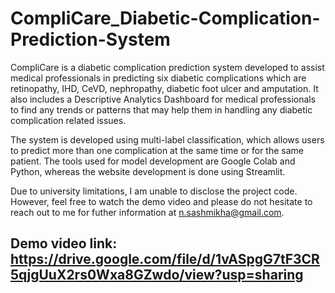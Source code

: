 # CompliCare_Diabetic-Complication-Prediction-System
CompliCare is a diabetic complication prediction system developed to assist medical professionals in predicting six diabetic complications which are retinopathy, IHD, CeVD, nephropathy, diabetic foot ulcer and amputation. It also includes a Descriptive Analytics Dashboard for medical professionals to find any trends or patterns that may help them in handling any diabetic complication related issues.

The system is developed using multi-label classification, which allows users to predict more than one complication at the same time or for the same patient. The tools used for model development are Google Colab and Python, whereas the website development is done using Streamlit. 

Due to university limitations, I am unable to disclose the project code. However, feel free to watch the demo video and please do not hesitate to reach out to me for futher information at n.sashmikha@gmail.com.
## Demo video link: https://drive.google.com/file/d/1vASpgG7tF3CR5qjgUuX2rs0Wxa8GZwdo/view?usp=sharing

